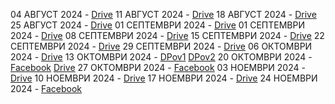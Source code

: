 04 АВГУСТ 2024 - [Drive](https://drive.google.com/file/d/1bfNg1iJR8Ada_jcADCffAzKYKQhftg3A/view?usp=drive_link)
11 АВГУСТ 2024 - [Drive](https://drive.google.com/file/d/1XTajHHlSpyUw0QVIYG-g87N2nFJ4TE6S/view?usp=drive_link)
18 АВГУСТ 2024 - [Drive](https://drive.google.com/file/d/1JflOhNxNHmUrohlTd4CtluJ3hwjNXC48/view?usp=drive_link)
25 АВГУСТ 2024 - [Drive](https://drive.google.com/file/d/1vy7k3fwz6wIZo4eIqLDBMHK-lae0yDLP/view?usp=drive_link)
01 СЕПТЕМВРИ 2024 - [Drive](https://drive.google.com/file/d/1qQ_h5l0sBz7ecsToKvWA4giEVgrmgqWK/view?usp=drive_link)
01 СЕПТЕМВРИ 2024 - [Drive](https://drive.google.com/file/d/1qQ_h5l0sBz7ecsToKvWA4giEVgrmgqWK/view?usp=drive_link) 
08 СЕПТЕМВРИ 2024 - [Drive](https://drive.google.com/file/d/1-0VvmkaOXAtTtzTWZCdoLdcaGzj6dxSF/view?usp=drive_link)
15 СЕПТЕМВРИ 2024 - [Drive](https://drive.google.com/file/d/1xJwD537C-zbk6b1vNtJ_Aat2QmZDzzjF/view?usp=drive_link)
22 СЕПТЕМВРИ 2024 - [Drive](https://drive.google.com/file/d/1-KNZI9W5cFfer38GX1JCc-FMygm1RvBF/view?usp=drivesdk)
29 СЕПТЕМВРИ 2024 - [Drive](https://drive.google.com/file/d/1n44L2e1fBU1BxbJ3qUUsHyHqKLSX8HP_/view?usp=drivesdk)
06 ОКТОМВРИ 2024 - [Drive](https://drive.google.com/file/d/1Tyo_aw4t3QTLjyfkHvB-Fn5lETkrsvJH/view?usp=drivesdk)
13 ОКТОМВРИ 2024 - [DPov1](https://drive.google.com/file/d/1TN3a3GutsXAD4a7SP-Eyv9P4ppmVWtKQ/view?usp=drivesdk) [DPov2](https://drive.google.com/file/d/1-29NIB5yQk8N8AlgsUUPjW994XBVqICv/view?usp=drivesdk)
20 ОКТОМВРИ 2024 - [Facebook](https://www.facebook.com/share/v/BJ7EupCJJKHWkY7U/) [Drive](https://drive.google.com/file/d/1-5xMWAIAxX6IpX4WxkcYFBPmsSTTn0x1/view?usp=drive_link)
27 ОКТОМВРИ 2024 - [Facebook](https://www.facebook.com/Shalom.Church.Lovech/videos/1290705311846593)
03 НОЕМВРИ 2024 - [Drive](https://drive.google.com/file/d/14V3P2kIm0FvSXDAS_4K4WC9h8XfG_mVm/view?usp=drivesdk)
10 НОЕМВРИ 2024 - [Drive](https://drive.google.com/file/d/1UoHAum5gPM9AgVOmxc43Am_DrnAulziO/view?usp=drivesdk)
17 НОЕМВРИ 2024 - [Drive](https://drive.google.com/file/d/1-BFdZhURyEULweSXEdfNMXPPrBfqvDix/view?usp=drivesdk)
24 НОЕМВРИ 2024 - [Facebook](https://www.facebook.com/share/v/1o3scDV8VuaacVU6/)